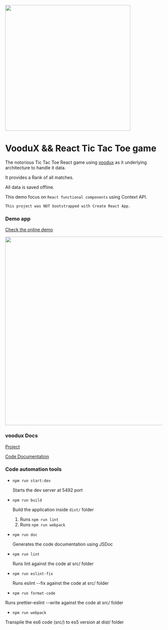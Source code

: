 [<img src="https://i.imgur.com/a856gth.png" width="400" />](https://web2solutions.github.io/voodux/code/index.html)


#   VooduX && React Tic Tac Toe game

The notorious Tic Tac Toe React game using [voodux](https://github.com/web2solutions/voodux) as it underlying architecture to handle it data.

It provides a Rank of all matches.

All data is saved offline.

This demo focus on `React functional components` using Context API.



`This project was NOT bootstrapped with Create React App.`


### Demo app

[Check the online demo](https://voodux-react-tic-tac-toe.vercel.app/)


<img src="https://media-exp1.licdn.com/dms/image/sync/C4D27AQEWC6NX-ObG_g/articleshare-shrink_1280_800/0/1617500184264?e=1617588000&v=beta&t=bTI5Xb85ULi3VftAh809HdWWdeF8jayLlzRJVxXlnLg" width="600" />





### voodux Docs

[Project](https://github.com/web2solutions/voodux)


[Code Documentation](https://web2solutions.github.io/voodux/code/index.html)



### Code automation tools


- `npm run start:dev`

  Starts the dev server at 5492 port

- `npm run build`

  Build the application inside `dist/` folder

  1. Runs `npm run lint`
  2. Runs `npm run webpack`

- `npm run doc`

  Generates the code documentation using JSDoc

- `npm run lint`

  Runs lint against the code at src/ folder

- `npm run eslint-fix`

  Runs eslint --fix against the code at src/ folder

- `npm run format-code`

Runs prettier-eslint --write against the code at src/ folder

- `npm run webpack`

Transpile the es6 code (src/) to es5 version at dist/ folder
